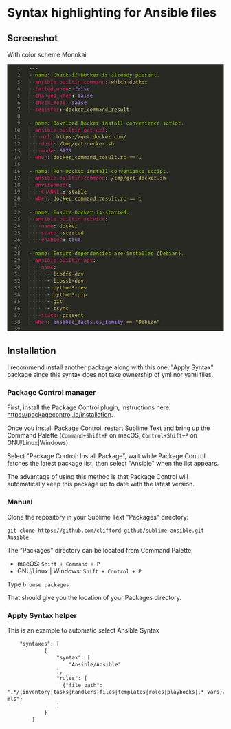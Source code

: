 Syntax highlighting for Ansible files
=====================================

## Screenshot

With color scheme Monokai

![Screenshot](https://raw.githubusercontent.com/clifford-github/sublime-ansible/master/doc/images/ansible-syntax.png)

## Installation

I recommend install another package along with this one, "Apply Syntax" package since this syntax does not take ownership of yml nor yaml files.

### Package Control manager

First, install the Package Control plugin, instructions here: https://packagecontrol.io/installation.

Once you install Package Control, restart Sublime Text and bring up the Command Palette (`Command+Shift+P` on macOS, `Control+Shift+P` on GNU/Linux|Windows).

Select "Package Control: Install Package", wait while Package Control fetches the latest package list, then select "Ansible" when the list appears.

The advantage of using this method is that Package Control will automatically keep this package up to date with the latest version.

### Manual
Clone the repository in your Sublime Text "Packages" directory:

    git clone https://github.com/clifford-github/sublime-ansible.git Ansible

The "Packages" directory can be located from Command Palette:

* macOS: `Shift + Command + P`
* GNU/Linux | Windows: `Shift + Control + P`

Type `browse packages`

That should give you the location of your Packages directory.

### Apply Syntax helper

This is an example to automatic select Ansible Syntax

        "syntaxes": [
                {
                    "syntax": [
                        "Ansible/Ansible"
                    ],
                    "rules": [
                      {"file_path": ".*/(inventory|tasks|handlers|files|templates|roles|playbooks|.*_vars)/.*\\.y(a)?ml$"}
                    ]
                }
            ]
